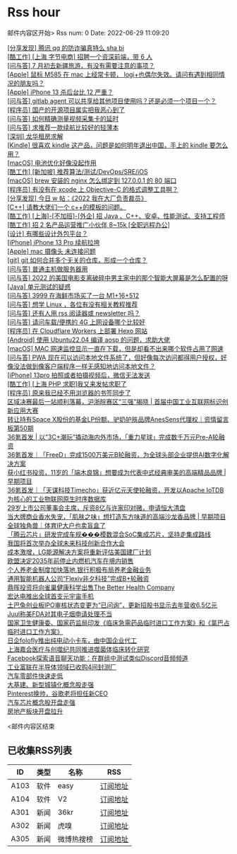 # Rss hour

邮件内容区开始>
Rss num: 0  Date: 2022-06-29 11:09:20 <br/>

<a href='https://www.v2ex.com/t/862876#reply0'>[分享发现] 腾讯 qq 的防诈骗真特么 sha bi</a><br/>
<a href='https://www.v2ex.com/t/862875#reply0'>[酷工作] [上海 字节电商] 招聘一个资深前端，带 6 人</a><br/>
<a href='https://www.v2ex.com/t/862874#reply0'>[问与答] 7 月初去新疆旅游，有没有需要注意的事项？</a><br/>
<a href='https://www.v2ex.com/t/862872#reply0'>[Apple] 鼠标 M585 在 mac 上经常卡顿， logi+也偶尔失效。请问有遇到相同情况的朋友吗？</a><br/>
<a href='https://www.v2ex.com/t/862870#reply1'>[Apple] iPhone 13 杀后台比 12 严重？</a><br/>
<a href='https://www.v2ex.com/t/862869#reply2'>[问与答] gitlab agent 可以共享给其他项目使用吗？还是必须一个项目一个？</a><br/>
<a href='https://www.v2ex.com/t/862868#reply7'>[程序员] 国产的开源项目属实把我恶心到了</a><br/>
<a href='https://www.v2ex.com/t/862865#reply4'>[问与答] 如何精确测量视频采集卡的延时</a><br/>
<a href='https://www.v2ex.com/t/862864#reply2'>[问与答] 求推荐一款续航比较好的轻薄本</a><br/>
<a href='https://www.v2ex.com/t/862860#reply0'>[深圳] 龙华租房求解</a><br/>
<a href='https://www.v2ex.com/t/862859#reply9'>[Kindle] 很喜欢 kindle 这产品，问题是如何明年退出中国，手上的 kindle 要怎么用？</a><br/>
<a href='https://www.v2ex.com/t/862858#reply1'>[macOS] 电池优化好像没起作用</a><br/>
<a href='https://www.v2ex.com/t/862857#reply0'>[酷工作] [新加坡] 推荐算法/测试/DevOps/SRE/iOS</a><br/>
<a href='https://www.v2ex.com/t/862856#reply5'>[macOS] brew 安装的 nginx 怎么绑定到 127.0.0.1 的 80 端口</a><br/>
<a href='https://www.v2ex.com/t/862855#reply9'>[程序员] 有没有在 xcode 上 Objective-C 的格式调整工具啊？</a><br/>
<a href='https://www.v2ex.com/t/862854#reply7'>[分享发现] 今日 w 帖：《2022 我在大厂负责裁员》</a><br/>
<a href='https://www.v2ex.com/t/862853#reply5'>[C++] 请教大佬们一个 c++的模板的问题。</a><br/>
<a href='https://www.v2ex.com/t/862851#reply0'>[酷工作] [上海]-[不加班]-[外企] 招 Java 、C++、安卓、性能测试、支持工程师</a><br/>
<a href='https://www.v2ex.com/t/862849#reply0'>[酷工作] 招 2 名产品运营推广小伙伴 8~15k [全职远程办公]</a><br/>
<a href='https://www.v2ex.com/t/862847#reply4'>[设计] 有哪些设计外包平台？</a><br/>
<a href='https://www.v2ex.com/t/862846#reply23'>[iPhone] iPhone 13 Pro 续航拉垮</a><br/>
<a href='https://www.v2ex.com/t/862845#reply0'>[Apple] mac 摄像头 未连接问题</a><br/>
<a href='https://www.v2ex.com/t/862843#reply7'>[git] git 如何合并多个无关的仓库，形成一个仓库？</a><br/>
<a href='https://www.v2ex.com/t/862842#reply13'>[问与答] 普通主机做服务器用</a><br/>
<a href='https://www.v2ex.com/t/862840#reply1'>[问与答] 2022 的美国电影支离破碎中男主家中的那个智能大屏幕是怎么配置的呀</a><br/>
<a href='https://www.v2ex.com/t/862839#reply8'>[Java] 单元测试的疑惑</a><br/>
<a href='https://www.v2ex.com/t/862834#reply89'>[问与答] 3999 在海鲜市场买了一台 M1+16+512</a><br/>
<a href='https://www.v2ex.com/t/862833#reply8'>[问与答] 想学 Linux ，各位有没有相关教程推荐</a><br/>
<a href='https://www.v2ex.com/t/862831#reply6'>[问与答] 还有人用 rss 阅读器或 newsletter 吗？</a><br/>
<a href='https://www.v2ex.com/t/862829#reply16'>[问与答] 请问车载/便携的 4G 上网设备哪个比较好</a><br/>
<a href='https://www.v2ex.com/t/862828#reply15'>[程序员] 在 Cloudflare Workers 上部署 Hexo 网站</a><br/>
<a href='https://www.v2ex.com/t/862827#reply7'>[Android] 使用 Ubuntu22.04 编译 aosp 的问题，求助大佬</a><br/>
<a href='https://www.v2ex.com/t/862826#reply6'>[macOS] MAC 网速监控显示一直在下载，但是却看不出来哪个软件占用了网速</a><br/>
<a href='https://www.v2ex.com/t/862825#reply4'>[问与答] PWA 现在可以访问本地文件系统了，但好像每次访问都得用户授权，好像没法做到像客户端程序一样无感知地访问本地文件？</a><br/>
<a href='https://www.v2ex.com/t/862822#reply10'>[iPhone] 13pro 拍照或者拍摄视频后，微信无法发送</a><br/>
<a href='https://www.v2ex.com/t/862820#reply15'>[酷工作] [上海 PHP 求职]我又来发帖求职了</a><br/>
<a href='https://www.v2ex.com/t/862818#reply25'>[程序员] 原来我已经不用浏览器的书签同步了</a><br/>
<a href='https://36kr.com/p/1805509231379719'>区域决赛最后一站顺利落幕，沪浙皖赛区“三强”揭晓 | 首届中国工业互联网标识创新应用大赛</a><br/>
<a href='https://36kr.com/p/1805356388008961'>转让持有Space X股份的基金LP份额、驴奶护肤品牌AnesSens代理权｜资情留言板第50期</a><br/>
<a href='https://36kr.com/p/1801664842024195'>36氪首发 | 以”3C+潮玩”撬动海内外市场，「重力星球」完成数千万元Pre-A轮融资</a><br/>
<a href='https://36kr.com/p/1805076058981632'>36氪首发｜「FreeD」完成1500万美元B轮融资，为全球头部企业提供AI数字化解决方案</a><br/>
<a href='https://36kr.com/p/1804506500465670'>获小红书投资，11岁的「端木良锦」想要成为代表中式经典审美的高端精品品牌 | 早期项目</a><br/>
<a href='https://36kr.com/p/1794340093820928'>36氪首发｜「天谋科技Timecho」获近亿元天使轮融资，开发以Apache IoTDB为核心的工业物联网原生时序数据库</a><br/>
<a href='https://36kr.com/p/1805388380439561'>29岁上市公司董事会主席，斥资8亿与许家印对赌，申请恒大清盘</a><br/>
<a href='https://36kr.com/p/1787809380512132'>当大牌商业香水失宠，「肌肤之味」想打造东方味道的高端沙龙香品牌 | 早期项目</a><br/>
<a href='https://36kr.com/p/1804479343609088'>全球独角兽｜体育IP大户也卖盲盒了</a><br/>
<a href='https://36kr.com/p/1804315176830210'>「腾云芯片」研发完成车规���模数混合SoC集成芯片，坚持走集成路线</a><br/>
<a href='https://36kr.com/newsflashes/1805517089293313'>我国将首次举办全球未来科技创新合作大会</a><br/>
<a href='https://36kr.com/newsflashes/1805494185346309'>成本激增，LG能源解决方案将重新评估美国建厂计划</a><br/>
<a href='https://36kr.com/newsflashes/1805503665571080'>欧盟决定2035年前停止内燃机汽车在境内销售</a><br/>
<a href='https://36kr.com/newsflashes/1805474353415426'>个人养老金制度加快落地,银行积极布局养老金融业务</a><br/>
<a href='https://36kr.com/newsflashes/1805498143933445'>通用智能机器人公司“Flexiv非夕科技”完成B+轮融资</a><br/>
<a href='https://36kr.com/newsflashes/1805492705412102'>鼎晖投资将向雀巢健康科学出售The Better Health Company</a><br/>
<a href='https://36kr.com/newsflashes/1805465142019072'>宏达电推出全球首支元宇宙手机</a><br/>
<a href='https://36kr.com/newsflashes/1805488148940036'>土巴兔创业板IPO审核状态变更为“已问询”，更新招股书显示去年营收6.5亿元</a><br/>
<a href='https://36kr.com/newsflashes/1805463250895877'>Juul称美FDA对其电子烟申请处理不当</a><br/>
<a href='https://36kr.com/newsflashes/1805457927455745'>国家卫生健康委、国家药监局印发《临床急需药品临时进口工作方案》和《氯巴占临时进口工作方案》</a><br/>
<a href='https://36kr.com/newsflashes/1805434967098626'>日企folofly推出纯电动小卡车，由中国企业代工</a><br/>
<a href='https://36kr.com/newsflashes/1805445212144647'>上海嘉会医疗与创噬纪共同推进噬菌体临床转化研究</a><br/>
<a href='https://36kr.com/newsflashes/1805433892799497'>Facebook探索语音聊天功能：在群组中测试类似Discord音频频道</a><br/>
<a href='https://36kr.com/newsflashes/1805441470628873'>工业富联在半导体领域已收购4间封测厂</a><br/>
<a href='https://36kr.com/newsflashes/1805438606394632'>汽车零部件快速走低</a><br/>
<a href='https://36kr.com/newsflashes/1805435877000456'>大基建、新型城镇化概念股走强</a><br/>
<a href='https://36kr.com/newsflashes/1805432375313409'>Pinterest换帅，谷歌老将担任新CEO</a><br/>
<a href='https://36kr.com/newsflashes/1805430517564425'>汽车芯片概念股开盘走强</a><br/>
<a href='https://36kr.com/newsflashes/1805428019922181'>房地产板块开盘拉升</a><br/>


<邮件内容区结束

## 已收集RSS列表

| ID | 类型 | 名称  | RSS  |
| -- | -- | -- | -- | 
| A103  | 软件 | easy | [订阅地址](http://rsshub.v2fy.com:1200/weibo/user/1088413295) |
| A104  | 软件 | V2  | [订阅地址](http://www.v2ex.com/index.xml) |
| A301  | 新闻 | 36kr | [订阅地址](https://www.36kr.com/feed) |
| A302  | 新闻 | 虎嗅 | [订阅地址](https://www.huxiu.com/rss/0.xml) |
| A305  | 新闻 | 微博热搜榜 | [订阅地址](https://rsshub.app/weibo/search/hot) |
